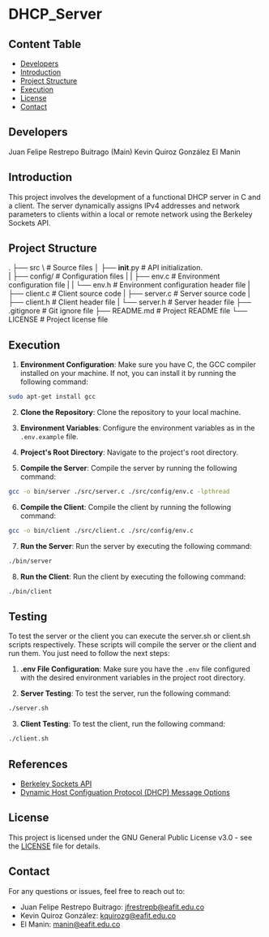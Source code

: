 # DHCP_Server

## Content Table
- [Developers](#developers)
- [Introduction](#introduction)
- [Project Structure](#project-structure)
- [Execution](#execution)
- [License](#license)
- [Contact](#contact)

## Developers
Juan Felipe Restrepo Buitrago (Main)
Kevin Quiroz González
El Manin

## Introduction
This project involves the development of a functional DHCP server in C and a client. The server dynamically assigns IPv4 addresses and network parameters to clients within a local or remote network using the Berkeley Sockets API.

## Project Structure

.
├── src \ # Source files
│   ├── __init__.py # API initialization. \
|   ├── config/ # Configuration files
|   |   ├── env.c # Environment configuration file
|   |   └── env.h # Environment configuration header file
|   ├── client.c # Client source code
|   ├── server.c # Server source code
|   ├── client.h # Client header file
|   └── server.h # Server header file
├── .gitignore # Git ignore file
├── README.md # Project README file
└── LICENSE # Project license file

## Execution

1. **Environment Configuration**: Make sure you have C, the GCC compiler installed on your machine. If not, you can install it by running the following command:

```bash
sudo apt-get install gcc
```

2. **Clone the Repository**: Clone the repository to your local machine.

3. **Environment Variables**: Configure the environment variables as in the `.env.example` file.

4. **Project's Root Directory**: Navigate to the project's root directory.

5. **Compile the Server**: Compile the server by running the following command:

```bash
gcc -o bin/server ./src/server.c ./src/config/env.c -lpthread
```

6. **Compile the Client**: Compile the client by running the following command:

```bash
gcc -o bin/client ./src/client.c ./src/config/env.c
```

7. **Run the Server**: Run the server by executing the following command:

```bash
./bin/server
```

8. **Run the Client**: Run the client by executing the following command:

```bash
./bin/client
```

## Testing

To test the server or the client you can execute the server.sh or client.sh scripts respectively. These scripts will compile the server or the client and run them. You just need to follow the next steps:

1. **.env File Configuration**: Make sure you have the `.env` file configured with the desired environment variables in the project root directory.

2. **Server Testing**: To test the server, run the following command:

```bash
./server.sh
```

3. **Client Testing**: To test the client, run the following command:

```bash
./client.sh
```

## References

- [Berkeley Sockets API](https://en.wikipedia.org/wiki/Berkeley_sockets)
- [Dynamic Host Configuation Protocol (DHCP) Message Options](https://www.omnisecu.com/tcpip/dhcp-dynamic-host-configuration-protocol-message-options.php#:~:text=Message%20Type%20indicates%20the%20DHCP%20message%20and%20can,Dynamic%20Host%20Configuration%20Protocol%20%28DHCP%29%20Request%20message%20%28DHCPRequest%29.)

## License

This project is licensed under the GNU General Public License v3.0 - see the [LICENSE](LICENSE) file for details.

## Contact

For any questions or issues, feel free to reach out to:
- Juan Felipe Restrepo Buitrago: [jfrestrepb@eafit.edu.co](mailto:jfrestrepb@eafit.edu.co)
- Kevin Quiroz González: [kquirozg@eafit.edu.co](mailto:kquirozg@eafit.edu.co)
- El Manin: [manin@eafit.edu.co](mailto:manin@eafit.edu.co)